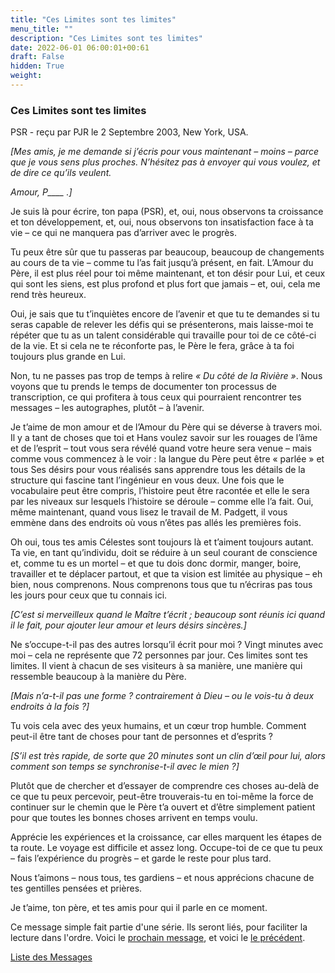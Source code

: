 ```yaml
---
title: "Ces Limites sont tes limites"
menu_title: ""
description: "Ces Limites sont tes limites"
date: 2022-06-01 06:00:01+00:61
draft: False
hidden: True
weight:
---
```

### Ces Limites sont tes limites

PSR - reçu par PJR le 2 Septembre 2003, New York, USA.

*[Mes amis, je me demande si j’écris pour vous maintenant – moins – parce que je vous sens plus proches. N’hésitez pas à envoyer qui vous voulez, et de dire ce qu’ils veulent.*

*Amour, P____ .]*

Je suis là pour écrire, ton papa (PSR), et, oui, nous observons ta croissance et ton développement, et, oui, nous observons ton insatisfaction face à ta vie – ce qui ne manquera pas d’arriver avec le progrès.

Tu peux être sûr que tu passeras par beaucoup, beaucoup de changements au cours de ta vie – comme tu l’as fait jusqu’à présent, en fait. L’Amour du Père, il est plus réel pour toi même maintenant, et ton désir pour Lui, et ceux qui sont les siens, est plus profond et plus fort que jamais – et, oui, cela me rend très heureux.

Oui, je sais que tu t’inquiètes encore de l’avenir et que tu te demandes si tu seras capable de relever les défis qui se présenterons, mais laisse-moi te répéter que tu as un talent considérable qui travaille pour toi de ce côté-ci de la vie. Et si cela ne te réconforte pas, le Père le fera, grâce à ta foi toujours plus grande en Lui.

Non, tu ne passes pas trop de temps à relire *« Du côté de la Rivière »*. Nous voyons que tu prends le temps de documenter ton processus de transcription, ce qui profitera à tous ceux qui pourraient rencontrer tes messages – les autographes, plutôt – à l’avenir.

Je t’aime de mon amour et de l’Amour du Père qui se déverse à travers moi. Il y a tant de choses que toi et Hans voulez savoir sur les rouages de l’âme et de l’esprit – tout vous sera révélé quand votre heure sera venue – mais comme vous commencez à le voir : la langue du Père peut être « parlée » et tous Ses désirs pour vous réalisés sans apprendre tous les détails de la structure qui fascine tant l’ingénieur en vous deux. Une fois que le vocabulaire peut être compris, l’histoire peut être racontée et elle le sera par les niveaux sur lesquels l’histoire se déroule – comme elle l’a fait. Oui, même maintenant, quand vous lisez le travail de M. Padgett, il vous emmène dans des endroits où vous n’êtes pas allés les premières fois.

Oh oui, tous tes amis Célestes sont toujours là et t’aiment toujours autant. Ta vie, en tant qu’individu, doit se réduire à un seul courant de conscience et, comme tu es un mortel – et que tu dois donc dormir, manger, boire, travailler et te déplacer partout, et que ta vision est limitée au physique – eh bien, nous comprenons. Nous comprenons tous que tu n’écriras pas tous les jours pour ceux que tu connais ici.

*[C’est si merveilleux quand le Maître t’écrit ; beaucoup sont réunis ici quand il le fait, pour ajouter leur amour et leurs désirs sincères.]*

Ne s’occupe-t-il pas des autres lorsqu’il écrit pour moi ? Vingt minutes avec moi – cela ne représente que 72 personnes par jour.
Ces limites sont tes limites. Il vient à chacun de ses visiteurs à sa manière, une manière qui ressemble beaucoup à la manière du Père.

*[Mais n’a-t-il pas une forme ? contrairement à Dieu – ou le vois-tu à deux endroits à la fois ?]*

Tu vois cela avec des yeux humains, et un cœur trop humble. Comment peut-il être tant de choses pour tant de personnes et d’esprits ?

*[S’il est très rapide, de sorte que 20 minutes sont un clin d’œil pour lui, alors comment son temps se synchronise-t-il avec le mien ?]*

Plutôt que de chercher et d’essayer de comprendre ces choses au-delà de ce que tu peux percevoir, peut-être trouverais-tu en toi-même la force de continuer sur le chemin que le Père t’a ouvert et d’être simplement patient pour que toutes les bonnes choses arrivent en temps voulu.

Apprécie les expériences et la croissance, car elles marquent les étapes de ta route. Le voyage est difficile et assez long. Occupe-toi de ce que tu peux – fais l’expérience du progrès – et garde le reste pour plus tard.

Nous t’aimons – nous tous, tes gardiens – et nous apprécions chacune de tes gentilles pensées et prières.

Je t’aime, ton père, et tes amis pour qui il parle en ce moment.

Ce message simple fait partie d'une série. Ils seront liés, pour faciliter la lecture dans l'ordre. Voici le [prochain message](/fr-contemporary-messages/fr-contemporary-messages-by-date-order/fr-contemporary-messages-2003/fr-2003-9-3-1-pjr-jesus/), et voici le [le précédent](/fr-contemporary-messages/fr-contemporary-messages-by-date-order/fr-contemporary-messages-2003/fr-2003-8-28-1-pjr-psr/).

[Liste des Messages](/fr-contemporary-messages/fr-contemporary-messages-by-date-order/fr-contemporary-messages-2003)